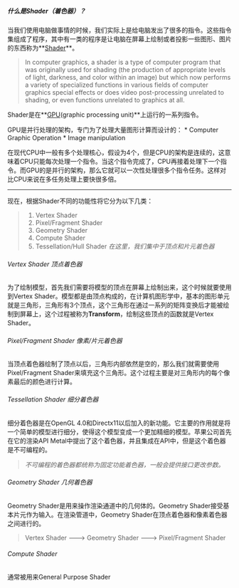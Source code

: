 ##### 什么是Shader（着色器）？
当我们使用电脑做事情的时候，我们实际上是给电脑发出了很多的指令。这些指令集组成了程序，其中有一类的程序是让电脑在屏幕上绘制或者投影一些图形、图片的东西称为**[Shader](https://en.wikipedia.org/wiki/Shader)**。
>In computer graphics, a shader is a type of computer program that was originally used for shading (the production of appropriate levels of light, darkness, and color within an image) but which now performs a variety of specialized functions in various fields of computer graphics special effects or does video post-processing unrelated to shading, or even functions unrelated to graphics at all.

Shader是在**[GPU](https://en.wikipedia.org/wiki/Graphics_processing_unit)(graphic processing unit)**上运行的一系列指令。

GPU是并行处理的架构，专门为了处理大量图形计算而设计的：
    * Computer Graphic Operation
    * Image manipulation
 
 在现代CPU中一般有多个处理核心，假设为4个，但是CPU的架构是连续的，这意味着CPU只能每次处理一个指令。当这个指令完成了，CPU再接着处理下一个指令。而GPU的是并行的架构，那么它就可以一次性处理很多个指令任务。这样对比CPU来说在多任务处理上要快很多倍。

******

现在，根据Shader不同的功能性将它分为以下几类：
>   1. Vertex Shader
>   2. Pixel/Fragment Shader
 >  3. Geometry Shader
 >  4. Compute Shader 
 >  5. Tessellation/Hull Shader
 >  *在这里，我们集中于顶点和片元着色器*
 >  
 

###### Vertex Shader 顶点着色器
为了绘制模型，首先我们需要将模型的顶点在屏幕上绘制出来，这个时候就要使用到Vertex Shader。模型都是由顶点构成的，在计算机图形学中，基本的图形单元就是三角形，三角形有3个顶点，这个三角形在通过一系列的矩阵变换后才能被绘制到屏幕上，这个过程被称为**Transform**，绘制这些顶点的函数就是Vertex Shader。


###### Pixel/Fragment Shader 像素/片元着色器
当顶点着色器绘制了顶点以后，三角形内部依然是空的，那么我们就需要使用Pixel/Fragment Shader来填充这个三角形。这个过程主要是对三角形内的每个像素最后的颜色进行计算。


###### Tessellation Shader 细分着色器
细分着色器是在OpenGL 4.0和Directx11以后加入的新功能。它主要的作用就是将一个简单的模型进行细分，使得这个模型变成一个更加精细的模型。苹果公司首先在它的渲染API Metal中提出了这个着色器，并且集成在API中，但是这个着色器是不可编程的。
>*不可编程的着色器都统称为固定功能着色器，一般会提供接口更改参数。*


###### Geometry Shader 几何着色器
Geometry Shader是用来操作渲染通道中的几何体的。Geometry Shader接受基本片元作为输入。在渲染管道中，Geometry Shader在顶点着色器和像素着色器之间进行的。
> Vertex Shader ---> Geometry Shader ---> Pixel/Fragment Shader
> 

###### Compute Shader
通常被用来General Purpose Shader



